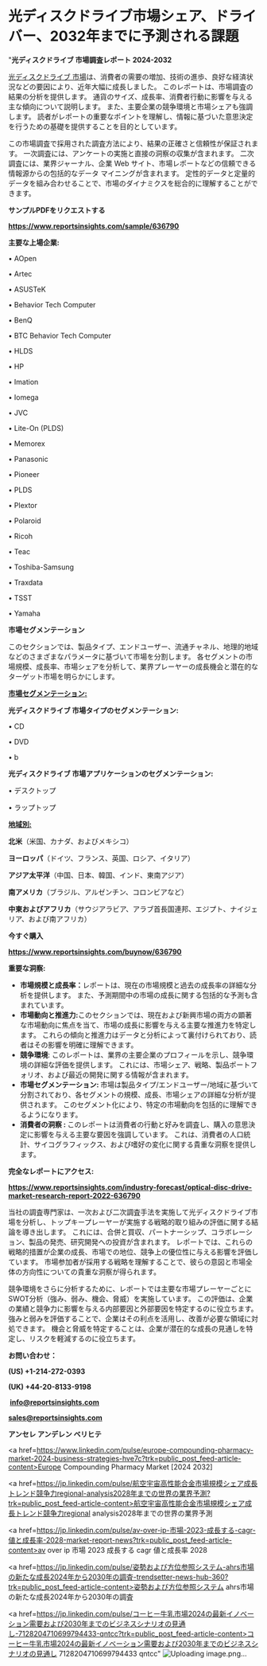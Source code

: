 # 光ディスクドライブ市場シェア、ドライバー、2032年までに予測される課題

"<strong>光ディスクドライブ 市場調査レポート 2024-2032</strong>

<a href=https://www.reportsinsights.com/sample/636790>光ディスクドライブ 市場</a>は、消費者の需要の増加、技術の進歩、良好な経済状況などの要因により、近年大幅に成長しました。 このレポートは、市場調査の結果の分析を提供します。 通貨のサイズ、成長率、消費者行動に影響を与える主な傾向について説明します。 また、主要企業の競争環境と市場シェアも強調します。 読者がレポートの重要なポイントを理解し、情報に基づいた意思決定を行うための基礎を提供することを目的としています。

この市場調査で採用された調査方法により、結果の正確さと信頼性が保証されます。 一次調査には、アンケートの実施と直接の洞察の収集が含まれます。 二次調査には、業界ジャーナル、企業 Web サイト、市場レポートなどの信頼できる情報源からの包括的なデータ マイニングが含まれます。 定性的データと定量的データを組み合わせることで、市場のダイナミクスを総合的に理解することができます。

<strong><b>サンプルPDFをリクエストする</b></strong>

<a href=https://www.reportsinsights.com/sample/636790><strong><u>https://www.reportsinsights.com/sample/636790</u></strong></a>

<strong>主要な上場企業:</strong>

• AOpen

• Artec

• ASUSTeK

• Behavior Tech Computer

• BenQ

• BTC Behavior Tech Computer

• HLDS

• HP

• Imation

• Iomega

• JVC

• Lite-On (PLDS)

• Memorex

• Panasonic

• Pioneer

• PLDS

• Plextor

• Polaroid

• Ricoh

• Teac

• Toshiba-Samsung

• Traxdata

• TSST

• Yamaha

<strong>市場セグメンテーション</strong>

このセクションでは、製品タイプ、エンドユーザー、流通チャネル、地理的地域などのさまざまなパラメータに基づいて市場を分割します。 各セグメントの市場規模、成長率、市場シェアを分析して、業界プレーヤーの成長機会と潜在的なターゲット市場を明らかにします。

<strong><u>市場セグメンテーション</u></strong><strong><u>:</u></strong>

<strong>光ディスクドライブ 市場タイプのセグメンテーション:</strong>

• CD

• DVD

• b

<strong>光ディスクドライブ 市場アプリケーションのセグメンテーション:</strong>

• デスクトップ

• ラップトップ

<strong><u>地域別</u></strong><strong><u>:</u></strong>

<strong>北米</strong>（米国、カナダ、およびメキシコ）

<strong>ヨーロッパ</strong>（ドイツ、フランス、英国、ロシア、イタリア）

<strong>アジア太平洋</strong>（中国、日本、韓国、インド、東南アジア）

<strong>南アメリカ</strong>（ブラジル、アルゼンチン、コロンビアなど）

<strong>中東およびアフリカ</strong>（サウジアラビア、アラブ首長国連邦、エジプト、ナイジェリア、および南アフリカ）

<strong>今すぐ購入</strong>

<a href=https://www.reportsinsights.com/buynow/636790><strong><u>https://www.reportsinsights.com/buynow/636790</u></strong></a>

<strong>重要な洞察:</strong>
<ul>
  <li><strong>市場規模と成長率：</strong>レポートは、現在の市場規模と過去の成長率の詳細な分析を提供します。 また、予測期間中の市場の成長に関する包括的な予測も含まれています。</li>
  <li><strong>市場動向と推進力:</strong>このセクションでは、現在および新興市場の両方の顕著な市場動向に焦点を当て、市場の成長に影響を与える主要な推進力を特定します。 これらの傾向と推進力はデータと分析によって裏付けられており、読者はその影響を明確に理解できます。</li>
  <li><strong>競争環境</strong>: このレポートは、業界の主要企業のプロフィールを示し、競争環境の詳細な評価を提供します。 これには、市場シェア、戦略、製品ポートフォリオ、および最近の開発に関する情報が含まれます。</li>
  <li><strong>市場セグメンテーション: </strong>市場は製品タイプ/エンドユーザー/地域に基づいて分割されており、各セグメントの規模、成長、市場シェアの詳細な分析が提供されます。 このセグメント化により、特定の市場動向を包括的に理解できるようになります。</li>
  <li><strong>消費者の洞察 : </strong>このレポートは消費者の行動と好みを調査し、購入の意思決定に影響を与える主要な要因を強調しています。 これは、消費者の人口統計、サイコグラフィックス、および嗜好の変化に関する貴重な洞察を提供します。</li>
</ul>
<strong>完全なレポートにアクセス:</strong>

<a href=https://www.reportsinsights.com/industry-forecast/optical-disc-drive-market-research-report-2022-636790><strong><u><b>https://www.reportsinsights.com/industry-forecast/optical-disc-drive-market-research-report-2022-636790</b></u></strong></a>

当社の調査専門家は、一次および二次調査手法を実施して光ディスクドライブ市場を分析し、トップキープレーヤーが実施する戦略的取り組みの評価に関する結論を導き出します。 これには、合併と買収、パートナーシップ、コラボレーション、製品の発売、研究開発への投資が含まれます。 レポートでは、これらの戦略的措置が企業の成長、市場での地位、競争上の優位性に与える影響を評価しています。 市場参加者が採用する戦略を理解することで、彼らの意図と市場全体の方向性についての貴重な洞察が得られます。

競争環境をさらに分析するために、レポートでは主要な市場プレーヤーごとにSWOT分析（強み、弱み、機会、脅威）を実施しています。 この評価は、企業の業績と競争力に影響を与える内部要因と外部要因を特定するのに役立ちます。 強みと弱みを評価することで、企業はその利点を活用し、改善が必要な領域に対処できます。 機会と脅威を特定することは、企業が潜在的な成長の見通しを特定し、リスクを軽減するのに役立ちます。

<strong>お問い合わせ：</strong>

<strong>(US) +1-214-272-0393</strong>

<strong>(UK) +44-20-8133-9198</strong>

<strong> </strong><a href=info@reportsinsights.com><strong><u>info@reportsinsights.com</u></strong></a>

<a href=sales@reportsinsights.com><strong><u>sales@reportsinsights.com</u></strong></a>

<strong>アンセレ アンデレン ベリヒテ</strong>

<a href=https://www.linkedin.com/pulse/europe-compounding-pharmacy-market-2024-business-strategies-hve7c?trk=public_post_feed-article-content>Europe Compounding Pharmacy Market [2024 2032]</a>

<a href=https://jp.linkedin.com/pulse/航空宇宙高性能合金市場規模シェア成長トレンド競争力regional-analysis2028年までの世界の業界予測?trk=public_post_feed-article-content>航空宇宙高性能合金市場規模シェア成長トレンド競争力regional analysis2028年までの世界の業界予測</a>

<a href=https://jp.linkedin.com/pulse/av-over-ip-市場-2023-成長する-cagr-値と成長率-2028-market-report-news?trk=public_post_feed-article-content>av over ip 市場 2023 成長する cagr 値と成長率 2028</a>

<a href=https://jp.linkedin.com/pulse/姿勢および方位参照システム-ahrs市場の新たな成長2024年から2030年の調査-trendsetter-news-hub-360?trk=public_post_feed-article-content>姿勢および方位参照システム ahrs市場の新たな成長2024年から2030年の調査</a>

<a href=https://jp.linkedin.com/pulse/コーヒー牛乳市場2024の最新イノベーション需要および2030年までのビジネスシナリオの見通し-7128204710699794433-qntcc?trk=public_post_feed-article-content>コーヒー牛乳市場2024の最新イノベーション需要および2030年までのビジネスシナリオの見通し 7128204710699794433 qntcc</a>"
![Uploading image.png…]()
